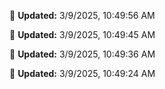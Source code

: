 
🔄 **Updated:** 3/9/2025, 10:49:56 AM


🔄 **Updated:** 3/9/2025, 10:49:45 AM


🔄 **Updated:** 3/9/2025, 10:49:36 AM


🔄 **Updated:** 3/9/2025, 10:49:24 AM





